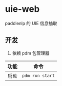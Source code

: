 # uie-web

paddlenlp 的 UIE 信息抽取

## 开发

1. 依赖 pdm 包管理器

| 功能 | 命令 |
| ------ | ------ |
| 启动 | `pdm run start` |